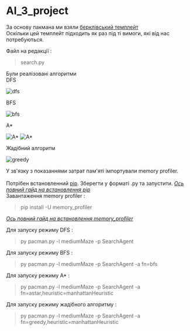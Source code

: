 # AI_3_project

За основу пакмана ми взяли [берклівський темплейт](https://inst.eecs.berkeley.edu/~cs188/fa18/project1.html)<br/>
Оскільки цей темплейт підходить як раз під ті вимоги, які від нас потребуються.

    
Файл на редакції : 
>search.py

Були реалізовані алгоритми <br/> DFS 

![dfs](https://i.ibb.co/DVvLP6G/pycharm64-o1t-Pz0di-TE.png)

BFS

![bfs](https://i.ibb.co/1R2xR26/image-2020-10-05-161923.png)

A*

![A*](https://i.ibb.co/vBGm8M6/image-2020-10-13-133901.png)
![A*](https://i.ibb.co/6bJd2cM/pycharm64-QK6-KYFhetr.png)

Жадібний алгоритм

![greedy](https://i.ibb.co/xs527wt/pycharm64-Xat-EVft5-Nz.png)

У зв'язку з показаннями затрат пам'яті імпортували memory profiler.<br/><br/>
Потрібен встановленний [pip](https://bootstrap.pypa.io/get-pip.py). Зберегти у форматі .py та запустити. [*Ось повний гайд на встановлення pip*](https://pip.pypa.io/en/latest/installing/)<br/>
Завантаження memory profiler : 
> pip install -U memory_profiler

[*Ось повний гайд на встановлення memory_profiler*](https://pypi.org/project/memory-profiler/)

Для запуску режиму DFS : 

> py pacman.py -l mediumMaze -p SearchAgent

Для запуску режиму BFS : 

> py pacman.py -l mediumMaze -p SearchAgent -a fn=bfs

Для запуску режиму A* : 

> py pacman.py -l mediumMaze -p SearchAgent -a fn=astar,heuristic=manhattanHeuristic

Для запуску режиму жадібного алгоритму :

> py pacman.py -l mediumMaze -p SearchAgent -a fn=greedy,heuristic=manhattanHeuristic


